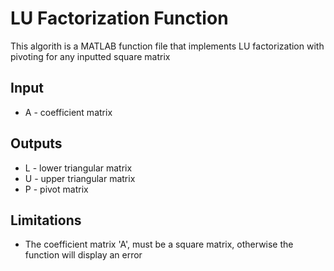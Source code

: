 # LU Factorization Function
This algorith is a MATLAB function file that implements LU factorization with pivoting for any inputted square matrix
## Input
* A - coefficient matrix
## Outputs
* L - lower triangular matrix
* U - upper triangular matrix
* P - pivot matrix
## Limitations
* The coefficient matrix 'A', must be a square matrix, otherwise the function will display an error

